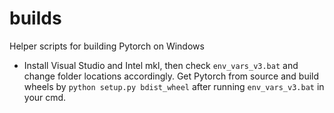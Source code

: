 # builds
Helper scripts for building Pytorch on Windows

- Install Visual Studio and Intel mkl, then check `env_vars_v3.bat` and change folder locations accordingly. Get Pytorch from source and build wheels by `python setup.py bdist_wheel` after running `env_vars_v3.bat` in your cmd.
